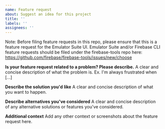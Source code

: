```yaml
---
name: Feature request
about: Suggest an idea for this project
title: ''
labels: ''
assignees: ''
---
```


Note: Before filing feature requests in this repo, please ensure that this is a feature request for the Emulator Suite UI. Emulator Suite and/or Firebase CLI feature requests should be filed under the firebase-tools repo here:
https://github.com/firebase/firebase-tools/issues/new/choose

**Is your feature request related to a problem? Please describe.**
A clear and concise description of what the problem is. Ex. I'm always frustrated when [...]

**Describe the solution you'd like**
A clear and concise description of what you want to happen.

**Describe alternatives you've considered**
A clear and concise description of any alternative solutions or features you've considered.

**Additional context**
Add any other context or screenshots about the feature request here.
